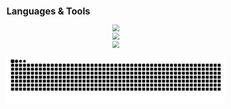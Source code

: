 
##  Languages & Tools

<p align="center">
  <img src="https://skillicons.dev/icons?i=python,cs,js,html,css,php" /><br/>
  <img src="https://skillicons.dev/icons?i=react,django,flask,dotnet,tailwind" /><br/>
  <img src="https://skillicons.dev/icons?i=tensorflow,pytorch,opencv,mysql" /><br/>
</p>

![snake gif](https://github.com/metinmeki/metinmeki/blob/output/github-snake-dark.svg)
